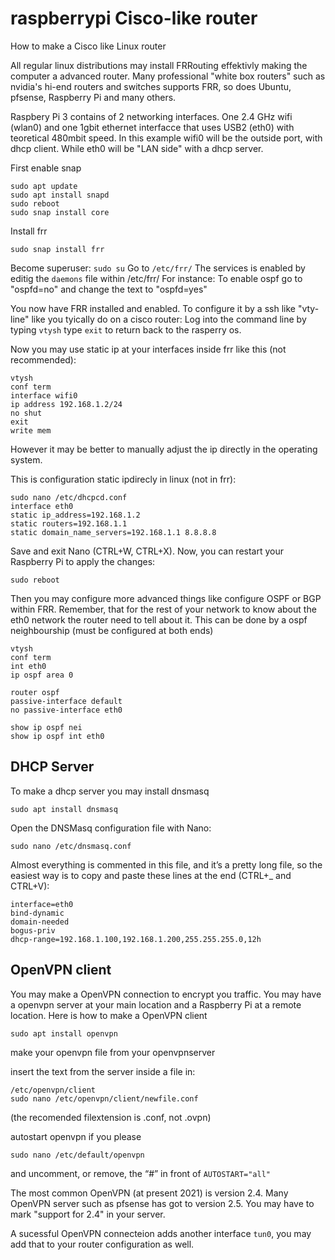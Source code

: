 # raspberrypi Cisco-like router
How to make a Cisco like Linux router

All regular linux distributions may install FRRouting effektivly making the computer a advanced router. Many professional "white box routers" such as nvidia's hi-end routers and switches supports FRR, so does Ubuntu, pfsense, Raspberry Pi and many others.

Raspbery Pi 3 contains of 2 networking interfaces. One 2.4 GHz wifi (wlan0) and one 1gbit ethernet interfacce that uses USB2 (eth0) with teoretical 480mbit speed.
In this example wifi0 will be the outside port, with dhcp client. While eth0 will be "LAN side" with a dhcp server.

First enable snap
```
sudo apt update
sudo apt install snapd
sudo reboot
sudo snap install core
```
Install frr
```
sudo snap install frr
```

Become superuser: `sudo su`
Go to `/etc/frr/`
The services is enabled by editig the `daemons` file within /etc/frr/
For instance: To enable ospf go to "ospfd=no" and change the text to "ospfd=yes"

You now have FRR installed and enabled. To configure it by a ssh like "vty-line" like you tyically do on a cisco router: 
Log into the command line by typing `vtysh`
type `exit` to return back to the rasperry os.

Now you may use static ip at your interfaces inside frr like this (not recommended):
```
vtysh
conf term
interface wifi0
ip address 192.168.1.2/24
no shut
exit
write mem
```

However it may be better to 
manually adjust the ip directly in the operating system.

This is configuration static ipdirecly in linux (not in frr):
```
sudo nano /etc/dhcpcd.conf
interface eth0
static ip_address=192.168.1.2
static routers=192.168.1.1
static domain_name_servers=192.168.1.1 8.8.8.8
```
Save and exit Nano (CTRL+W, CTRL+X).
Now, you can restart your Raspberry Pi to apply the changes:
```
sudo reboot
```
Then you may configure more advanced things like configure OSPF or BGP within FRR.
Remember, that for the rest of your network to know about the eth0 network the router need to tell about it. This can be done by a ospf neighbourship (must be configured at both ends)
```
vtysh
conf term
int eth0
ip ospf area 0

router ospf
passive-interface default
no passive-interface eth0

show ip ospf nei
show ip ospf int eth0
```

## DHCP Server
To make a dhcp server you may install dnsmasq
```
sudo apt install dnsmasq
```
Open the DNSMasq configuration file with Nano:
```
sudo nano /etc/dnsmasq.conf
```
Almost everything is commented in this file, and it’s a pretty long file, so the easiest way is to copy and paste these lines at the end (CTRL+_ and CTRL+V):
```
interface=eth0
bind-dynamic
domain-needed
bogus-priv
dhcp-range=192.168.1.100,192.168.1.200,255.255.255.0,12h
```
## OpenVPN client
You may make a OpenVPN connection to encrypt you traffic. You may have a openvpn server at your main location and a Raspberry Pi at a remote location.
Here is how to make a OpenVPN client

```
sudo apt install openvpn
```
make your openvpn file from your openvpnserver

insert the text from the server inside a file in:
```
/etc/openvpn/client
sudo nano /etc/openvpn/client/newfile.conf
```
(the recomended filextension is .conf, not .ovpn)

autostart openvpn if you please
```
sudo nano /etc/default/openvpn
```
and uncomment, or remove, the “#” in front of `AUTOSTART="all"`

The most common OpenVPN (at present 2021) is version 2.4. Many OpenVPN server such as pfsense has got to version 2.5. You may have to mark "support for 2.4" in your server.

A sucessful OpenVPN connecteion adds another interface `tun0`, you may add that to your router configuration as well.
